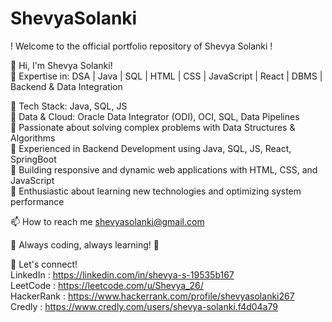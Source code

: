 # ShevyaSolanki
 ! Welcome to the official portfolio repository of Shevya Solanki !

👋 Hi, I'm Shevya Solanki!                                                                                                                                                                         
🚀 Expertise in: DSA | Java | SQL | HTML | CSS | JavaScript | React | DBMS | Backend & Data Integration 

🔹 Tech Stack: Java, SQL, JS  
🔹 Data & Cloud: Oracle Data Integrator (ODI), OCI, SQL, Data Pipelines   
🔹 Passionate about solving complex problems with Data Structures & Algorithms   
🔹 Experienced in Backend Development using Java, SQL, JS, React, SpringBoot  
🔹 Building responsive and dynamic web applications with HTML, CSS, and JavaScript   
🔹 Enthusiastic about learning new technologies and optimizing system performance   

📫 How to reach me shevyasolanki@gmail.com

📌 Always coding, always learning! 🚀

🔗 Let's connect!                                                                                                                                                                                   
LinkedIn : https://linkedin.com/in/shevya-s-19535b167                                                                                                                                               
LeetCode :  https://leetcode.com/u/Shevya_26/                                                                                                                                                      
HackerRank : https://www.hackerrank.com/profile/shevyasolanki267                                                                                                                                      
Credly : https://www.credly.com/users/shevya-solanki.f4d04a79
